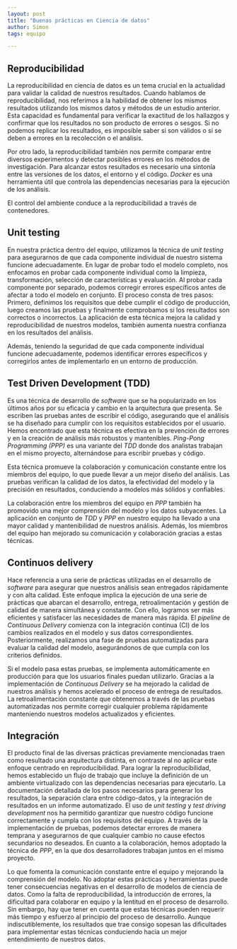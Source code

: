 ```yaml
---
layout: post
title: "Buenas prácticas en Ciencia de datos"
author: Simon
tags: equipo

---
```


## Reproducibilidad

La reproducibilidad en ciencia de datos es un tema crucial en la actualidad para validar la calidad de nuestros resultados.
Cuando hablamos de reproducibilidad, nos referimos a la habilidad de obtener los mismos resultados utilizando los mismos datos y métodos de un estudio anterior.
Esta capacidad es fundamental para verificar la exactitud de los hallazgos y confirmar que los resultados no son producto de errores o sesgos.
Si no podemos replicar los resultados, es imposible saber si son válidos o si se deben a errores en la recolección o el análisis.

Por otro lado, la reproducibilidad también nos permite comparar entre diversos experimentos y detectar posibles errores en los métodos de investigación.
Para alcanzar estos resultados es necesario una sintonía entre las versiones de los datos, el entorno y el código.
_Docker_ es una herramienta útil que controla las dependencias necesarias para la ejecución de los análisis.

El control del ambiente conduce a la reproducibilidad a través de contenedores.

## Unit testing

En nuestra práctica dentro del equipo, utilizamos la técnica de _unit testing_ para asegurarnos de que cada componente individual de nuestro sistema funcione adecuadamente.
En lugar de probar todo el modelo completo, nos enfocamos en probar cada componente individual como la limpieza, transformación, selección de características y evaluación.
Al probar cada componente por separado, podemos corregir errores específicos antes de afectar a todo el modelo en conjunto.
El proceso consta de tres pasos:
Primero, definimos los requisitos que debe cumplir el código de producción, luego creamos las pruebas y finalmente comprobamos si los resultados son correctos o incorrectos.
La aplicación de esta técnica mejora la calidad y reproducibilidad de nuestros modelos, también aumenta nuestra confianza en los resultados del análisis.

Además, teniendo la seguridad de que cada componente individual funcione adecuadamente, podemos identificar errores específicos y corregirlos antes de implementarlo en un entorno de producción.

## Test Driven Development (TDD)

Es una técnica de desarrollo de _software_ que se ha popularizado en los últimos años por su eficacia y cambio en la arquitectura que presenta.
Se escriben las pruebas antes de escribir el código, asegurando que el análisis se ha diseñado para cumplir con los requisitos establecidos por el usuario.
Hemos encontrado que esta técnica es efectiva en la prevención de errores y en la creación de análisis más robustos y mantenibles.
_Ping-Pong Programming (PPP)_ es una variante del _TDD_  donde dos analistas trabajan en el mismo proyecto, alternándose para escribir pruebas y código.

Esta técnica promueve la colaboración y comunicación constante entre los miembros del equipo, lo que puede llevar a un mejor diseño del análisis.
Las pruebas verifican la calidad de los datos, la efectividad del modelo y la precisión en resultados, conduciendo a modelos más sólidos y confiables.

La colaboración entre los miembros del equipo en _PPP_ también ha promovido una mejor comprensión del modelo y los datos subyacentes.
La aplicación en conjunto de _TDD_ y _PPP_ en nuestro equipo ha llevado a una mayor calidad y mantenibilidad de nuestros análisis.
Además, los miembros del equipo han mejorado su comunicación y colaboración gracias a estas técnicas.

## Continuos delivery

Hace referencia a una serie de prácticas utilizadas en el desarrollo de _software_ para asegurar que nuestros análisis sean entregados rápidamente y con alta calidad.
Este enfoque implica la ejecución de una serie de prácticas que abarcan el desarrollo, entrega, retroalimentación y gestión de calidad de manera simultánea y constante.
Con ello, logramos ser más eficientes y satisfacer las necesidades de manera más rápida.
El _pipeline_ de _Continuous Delivery_ comienza con la integración continua (CI) de los cambios realizados en el modelo y sus datos correspondientes.
Posteriormente, realizamos una fase de pruebas automatizadas para evaluar la calidad del modelo, asegurándonos de que cumpla con los criterios definidos.

Si el modelo pasa estas pruebas, se implementa automáticamente en producción para que los usuarios finales puedan utilizarlo.
Gracias a la implementación de _Continuous Delivery_ se ha mejorado la calidad de nuestros análisis y hemos acelerado el proceso de entrega de resultados.
La retroalimentación constante que obtenemos a través de las pruebas automatizadas nos permite corregir cualquier problema rápidamente manteniendo nuestros modelos actualizados y eficientes.

## Integración

El producto final de las diversas prácticas previamente mencionadas traen como resultado una arquitectura distinta, en contraste al no aplicar este enfoque centrado en reproducibilidad.
Para lograr la reproducibilidad, hemos establecido un flujo de trabajo que incluye la definición de un ambiente virtualizado con las dependencias necesarias para ejecutarlo.
La documentación detallada de los pasos necesarios para generar los resultados, la separación clara entre código-datos, y la integración de resultados en un informe automatizado.
El uso de _unit testing_ y _test driving development_ nos ha permitido garantizar que nuestro código funcione correctamente y cumpla con los requisitos del equipo.
A través de la implementación de pruebas, podemos detectar errores de manera temprana y asegurarnos de que cualquier cambio no cause efectos secundarios no deseados.
En cuanto a la colaboración, hemos adoptado la técnica de _PPP_, en la que dos desarrolladores trabajan juntos en el mismo proyecto.

Lo que fomenta la comunicación constante entre el equipo y mejorando la comprensión del modelo.
No adoptar estas prácticas y herramientas puede tener consecuencias negativas en el desarrollo de modelos de ciencia de datos.
Como la falta de reproducibilidad, la introducción de errores, la dificultad para colaborar en equipo y la lentitud en el proceso de desarrollo.
Sin embargo, hay que tener en cuenta que estas técnicas pueden requerir más tiempo y esfuerzo al principio del proceso de desarrollo.
Aunque indiscutiblemente, los resultados que trae consigo sopesan las dificultades para implementar estas técnicas conduciendo hacia un mejor entendimiento de nuestros datos.
